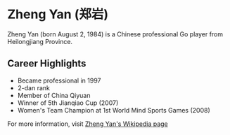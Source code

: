 # Zheng Yan (郑岩)

Zheng Yan (born August 2, 1984) is a Chinese professional Go player from Heilongjiang Province.

## Career Highlights
- Became professional in 1997
- 2-dan rank
- Member of China Qiyuan
- Winner of 5th Jianqiao Cup (2007)
- Women's Team Champion at 1st World Mind Sports Games (2008)


For more information, visit [Zheng Yan's Wikipedia page](https://zh.wikipedia.org/wiki/%E9%83%91%E5%B2%A9)
